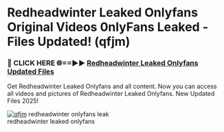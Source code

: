 # Redheadwinter Leaked Onlyfans Original Videos 0nlyFans Leaked - Files Updated! (qfjm)

<h3>🔴 CLICK HERE 🌐==►► <a href="https://best4dudes.click/HH4t6V" rel="nofollow">Redheadwinter Leaked Onlyfans Updated Files</a></h3>

Get Redheadwinter Leaked Onlyfans and all content. Now you can access all videos and pictures of Redheadwinter Leaked Onlyfans. New Updated Files 2025!

[![qfjm](https://github.com/user-attachments/assets/8c521d6e-e6e3-4a75-9320-d58ab9d79d5b)](https://best4dudes.click/HH4t6V)
redheadwinter onlyfans leak<br>
redheadwinter leaked onlyfans